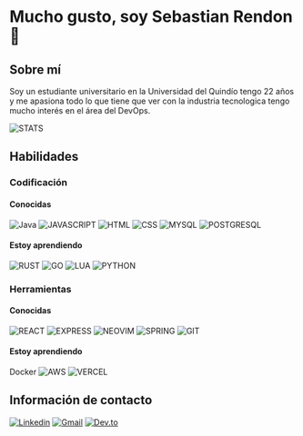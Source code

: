 # Mucho gusto, soy Sebastian Rendon 👋

## Sobre mí
Soy un estudiante universitario en la Universidad del Quindío tengo 22 años y me apasiona todo lo que tiene que ver con la industria tecnologica tengo mucho interés en el área del DevOps.

![STATS](https://github-readme-stats.vercel.app/api?username=srendonsoto2123&theme=blue-green)

## Habilidades

### Codificación 

#### Conocidas
![Java](https://img.shields.io/badge/Java-ED8B00?style=for-the-badge&logo=java&logoColor=white) ![JAVASCRIPT](https://img.shields.io/badge/JavaScript-F7DF1E?style=for-the-badge&logo=javascript&logoColor=black) ![HTML](https://img.shields.io/badge/HTML5-E34F26?style=for-the-badge&logo=html5&logoColor=white) ![CSS](https://img.shields.io/badge/CSS3-1572B6?style=for-the-badge&logo=css3&logoColor=white) ![MYSQL](https://img.shields.io/badge/MySQL-00000F?style=for-the-badge&logo=mysql&logoColor=white) ![POSTGRESQL](https://img.shields.io/badge/PostgreSQL-316192?style=for-the-badge&logo=postgresql&logoColor=white)

#### Estoy aprendiendo

![RUST](https://img.shields.io/badge/Rust-000000?style=for-the-badge&logo=rust&logoColor=white) ![GO](https://img.shields.io/badge/Go-00ADD8?style=for-the-badge&logo=go&logoColor=white) ![LUA](https://img.shields.io/badge/Lua-2C2D72?style=for-the-badge&logo=lua&logoColor=white) ![PYTHON](https://img.shields.io/badge/Python-14354C?style=for-the-badge&logo=python&logoColor=white)

### Herramientas

#### Conocidas

![REACT](https://img.shields.io/badge/React-20232A?style=for-the-badge&logo=react&logoColor=61DAFB) ![EXPRESS](https://img.shields.io/badge/Express.js-404D59?style=for-the-badge) ![NEOVIM](https://img.shields.io/badge/NeoVim-%2357A143.svg?&style=for-the-badge&logo=neovim&logoColor=white) ![SPRING](https://img.shields.io/badge/Spring-6DB33F?style=for-the-badge&logo=spring&logoColor=white) ![GIT](https://img.shields.io/badge/GIT-E44C30?style=for-the-badge&logo=git&logoColor=white)

#### Estoy aprendiendo

Docker ![AWS](https://img.shields.io/badge/Amazon_AWS-FF9900?style=for-the-badge&logo=amazonaws&logoColor=white) ![VERCEL](https://img.shields.io/badge/Vercel-000000?style=for-the-badge&logo=vercel&logoColor=white)

## Información de contacto
[![Linkedin](https://img.shields.io/badge/LinkedIn-0077B5?style=for-the-badge&logo=linkedin&logoColor=white)](https://www.linkedin.com/in/sebastian2123) [![Gmail](https://img.shields.io/badge/Gmail-D14836?style=for-the-badge&logo=gmail&logoColor=white)](mailto:srendonsoto@gmail.com) [![Dev.to](https://img.shields.io/badge/dev.to-0A0A0A?style=for-the-badge&logo=devdotto&logoColor=white)](https://dev.to/leak2123)

<!--
**srendonsoto2123/srendonsoto2123** is a ✨ _special_ ✨ repository because its `README.md` (this file) appears on your GitHub profile.

Here are some ideas to get you started:

- 🔭 I’m currently working on ...
- 🌱 I’m currently learning ...
- 👯 I’m looking to collaborate on ...
- 🤔 I’m looking for help with ...
- 💬 Ask me about ...
- 📫 How to reach me: ...
- 😄 Pronouns: ...
- ⚡ Fun fact: ...
-->
